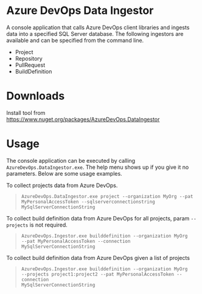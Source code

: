 # Azure DevOps Data Ingestor
A console application that calls Azure DevOps client libraries and ingests data into a specified SQL Server database. The 
following ingestors are available and can be specified from the command line.
* Project
* Repository
* PullRequest
* BuildDefinition

# Downloads
Install tool from https://www.nuget.org/packages/AzureDevOps.DataIngestor

# Usage
The console application can be executed by calling <code>AzureDevOps.DataIngestor.exe</code>. The help menu shows up if you 
give it no parameters. Below are some usage examples.

To collect projects data from Azure DevOps.
> <code>AzureDevOps.DataIngestor.exe project --organization MyOrg --pat MyPersonalAccessToken --sqlserverconnectionstring MySqlServerConnectionString</code>

To collect build definition data from Azure DevOps for all projects, param <code>--projects</code> is not required.
> <code>AzureDevOps.Ingestor.exe builddefinition --organization MyOrg --pat MyPersonalAccessToken --connection MySqlServerConnectionString</code>

To collect build definition data from Azure DevOps given a list of projects
> <code>AzureDevOps.Ingestor.exe builddefinition --organization MyOrg --projects project1:project2 --pat MyPersonalAccessToken --connection MySqlServerConnectionString</code>


